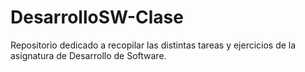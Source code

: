 # DesarrolloSW-Clase
Repositorio dedicado a recopilar las distintas tareas y ejercicios de la asignatura de Desarrollo de Software.
